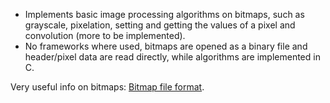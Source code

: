 * Implements basic image processing algorithms on bitmaps, such as grayscale, pixelation, setting and getting the values of a pixel and convolution (more to be implemented). 
* No frameworks where used, bitmaps are opened as a binary file and header/pixel data are read directly, while algorithms are implemented in C.

Very useful info on bitmaps: [Bitmap file format](https://en.wikipedia.org/wiki/BMP_file_format).
